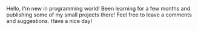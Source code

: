 Hello, I'm new in programming world! Been learning for a few months and publishing some of my small projects there! Feel free to leave a comments and suggestions. Have a nice day!
